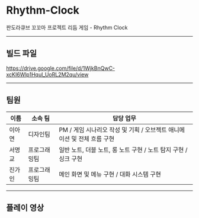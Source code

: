 # Rhythm-Clock
판도라큐브 꼬꼬마 프로젝트 리듬 게임 - Rhythm Clock
<hr>

## 빌드 파일
https://drive.google.com/file/d/1WjkBnQwC-xcKI6Wlp1Hqul_UoRL2M2qu/view
<hr>

## 팀원
|이름|소속 팀|담당 업무|
|------|---|---|
|이아연|디자인팀|PM / 게임 시나리오 작성 및 기획 / 오브젝트 애니메이션 및 전체 흐름 구현 |
|서명교|프로그래밍팀|일반 노트, 더블 노트, 롱 노트 구현 / 노트 탐지 구현 / 싱크 구현|
|진가인|프로그래밍팀|메인 화면 및 메뉴 구현 / 대화 시스템 구현|
<hr>

## 플레이 영상

